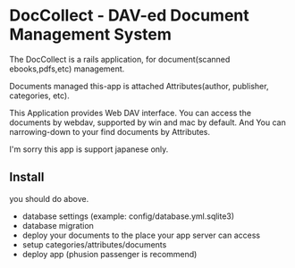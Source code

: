 # DocCollect - DAV-ed Document Management System

The DocCollect is a rails application, for document(scanned ebooks,pdfs,etc)  management.

Documents managed this-app is attached Attributes(author, publisher, categories, etc).

This Application provides Web DAV interface. You can access the documents by webdav, supported by win and mac by default. And You can narrowing-down to your find documents by Attributes.

I'm sorry this app is support japanese only.

## Install

you should do above.

* database settings (example: config/database.yml.sqlite3)
* database migration
* deploy your documents to the place your app server can access
* setup categories/attributes/documents
* deploy app (phusion passenger is recommend)

